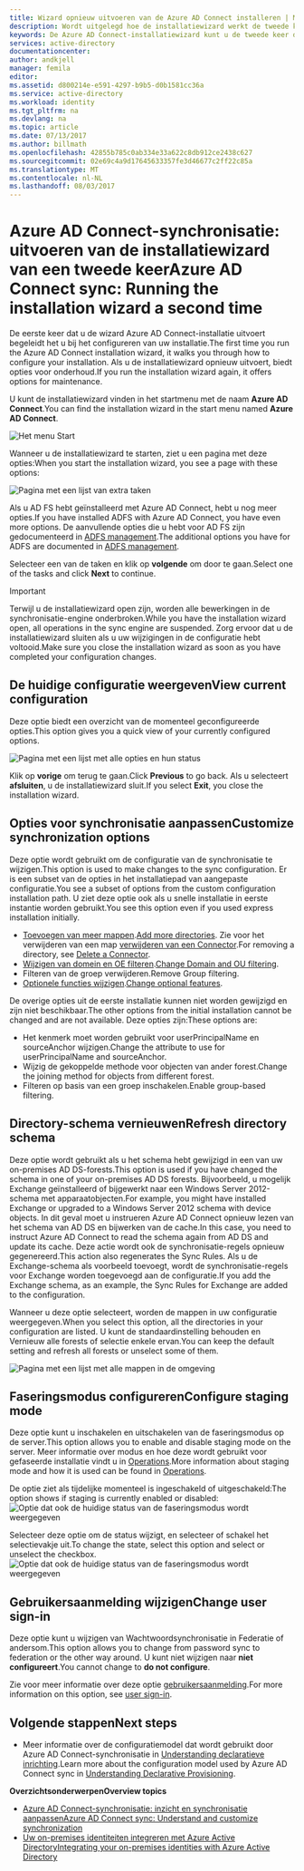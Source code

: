 ```yaml
---
title: Wizard opnieuw uitvoeren van de Azure AD Connect installeren | Microsoft Docs
description: Wordt uitgelegd hoe de installatiewizard werkt de tweede keer dat u deze uitvoert.
keywords: De Azure AD Connect-installatiewizard kunt u de tweede keer dat u het uitvoeren van onderhoudsinstellingen configureren
services: active-directory
documentationcenter: 
author: andkjell
manager: femila
editor: 
ms.assetid: d800214e-e591-4297-b9b5-d0b1581cc36a
ms.service: active-directory
ms.workload: identity
ms.tgt_pltfrm: na
ms.devlang: na
ms.topic: article
ms.date: 07/13/2017
ms.author: billmath
ms.openlocfilehash: 42855b785c0ab334e33a622c8db912ce2438c627
ms.sourcegitcommit: 02e69c4a9d17645633357fe3d46677c2ff22c85a
ms.translationtype: MT
ms.contentlocale: nl-NL
ms.lasthandoff: 08/03/2017
---
```

# <a name="azure-ad-connect-sync-running-the-installation-wizard-a-second-time"></a><span data-ttu-id="30e09-104">Azure AD Connect-synchronisatie: uitvoeren van de installatiewizard van een tweede keer</span><span class="sxs-lookup"><span data-stu-id="30e09-104">Azure AD Connect sync: Running the installation wizard a second time</span></span>
<span data-ttu-id="30e09-105">De eerste keer dat u de wizard Azure AD Connect-installatie uitvoert begeleidt het u bij het configureren van uw installatie.</span><span class="sxs-lookup"><span data-stu-id="30e09-105">The first time you run the Azure AD Connect installation wizard, it walks you through how to configure your installation.</span></span> <span data-ttu-id="30e09-106">Als u de installatiewizard opnieuw uitvoert, biedt opties voor onderhoud.</span><span class="sxs-lookup"><span data-stu-id="30e09-106">If you run the installation wizard again, it offers options for maintenance.</span></span>

<span data-ttu-id="30e09-107">U kunt de installatiewizard vinden in het startmenu met de naam **Azure AD Connect**.</span><span class="sxs-lookup"><span data-stu-id="30e09-107">You can find the installation wizard in the start menu named **Azure AD Connect**.</span></span>

![Het menu Start](./media/active-directory-aadconnectsync-installation-wizard/startmenu.png)

<span data-ttu-id="30e09-109">Wanneer u de installatiewizard te starten, ziet u een pagina met deze opties:</span><span class="sxs-lookup"><span data-stu-id="30e09-109">When you start the installation wizard, you see a page with these options:</span></span>

![Pagina met een lijst van extra taken](./media/active-directory-aadconnectsync-installation-wizard/additionaltasks.png)

<span data-ttu-id="30e09-111">Als u AD FS hebt geïnstalleerd met Azure AD Connect, hebt u nog meer opties.</span><span class="sxs-lookup"><span data-stu-id="30e09-111">If you have installed ADFS with Azure AD Connect, you have even more options.</span></span> <span data-ttu-id="30e09-112">De aanvullende opties die u hebt voor AD FS zijn gedocumenteerd in [ADFS management](active-directory-aadconnect-federation-management.md#manage-ad-fs).</span><span class="sxs-lookup"><span data-stu-id="30e09-112">The additional options you have for ADFS are documented in [ADFS management](active-directory-aadconnect-federation-management.md#manage-ad-fs).</span></span>

<span data-ttu-id="30e09-113">Selecteer een van de taken en klik op **volgende** om door te gaan.</span><span class="sxs-lookup"><span data-stu-id="30e09-113">Select one of the tasks and click **Next** to continue.</span></span>

> [!IMPORTANT]
> <span data-ttu-id="30e09-114">Terwijl u de installatiewizard open zijn, worden alle bewerkingen in de synchronisatie-engine onderbroken.</span><span class="sxs-lookup"><span data-stu-id="30e09-114">While you have the installation wizard open, all operations in the sync engine are suspended.</span></span> <span data-ttu-id="30e09-115">Zorg ervoor dat u de installatiewizard sluiten als u uw wijzigingen in de configuratie hebt voltooid.</span><span class="sxs-lookup"><span data-stu-id="30e09-115">Make sure you close the installation wizard as soon as you have completed your configuration changes.</span></span>
>
>

## <a name="view-current-configuration"></a><span data-ttu-id="30e09-116">De huidige configuratie weergeven</span><span class="sxs-lookup"><span data-stu-id="30e09-116">View current configuration</span></span>
<span data-ttu-id="30e09-117">Deze optie biedt een overzicht van de momenteel geconfigureerde opties.</span><span class="sxs-lookup"><span data-stu-id="30e09-117">This option gives you a quick view of your currently configured options.</span></span>

![Pagina met een lijst met alle opties en hun status](./media/active-directory-aadconnectsync-installation-wizard/viewconfig.png)

<span data-ttu-id="30e09-119">Klik op **vorige** om terug te gaan.</span><span class="sxs-lookup"><span data-stu-id="30e09-119">Click **Previous** to go back.</span></span> <span data-ttu-id="30e09-120">Als u selecteert **afsluiten**, u de installatiewizard sluit.</span><span class="sxs-lookup"><span data-stu-id="30e09-120">If you select **Exit**, you close the installation wizard.</span></span>

## <a name="customize-synchronization-options"></a><span data-ttu-id="30e09-121">Opties voor synchronisatie aanpassen</span><span class="sxs-lookup"><span data-stu-id="30e09-121">Customize synchronization options</span></span>
<span data-ttu-id="30e09-122">Deze optie wordt gebruikt om de configuratie van de synchronisatie te wijzigen.</span><span class="sxs-lookup"><span data-stu-id="30e09-122">This option is used to make changes to the sync configuration.</span></span> <span data-ttu-id="30e09-123">Er is een subset van de opties in het installatiepad van aangepaste configuratie.</span><span class="sxs-lookup"><span data-stu-id="30e09-123">You see a subset of options from the custom configuration installation path.</span></span> <span data-ttu-id="30e09-124">U ziet deze optie ook als u snelle installatie in eerste instantie worden gebruikt.</span><span class="sxs-lookup"><span data-stu-id="30e09-124">You see this option even if you used express installation initially.</span></span>

* <span data-ttu-id="30e09-125">[Toevoegen van meer mappen](active-directory-aadconnect-get-started-custom.md#connect-your-directories).</span><span class="sxs-lookup"><span data-stu-id="30e09-125">[Add more directories](active-directory-aadconnect-get-started-custom.md#connect-your-directories).</span></span> <span data-ttu-id="30e09-126">Zie voor het verwijderen van een map [verwijderen van een Connector](active-directory-aadconnectsync-service-manager-ui-connectors.md#delete).</span><span class="sxs-lookup"><span data-stu-id="30e09-126">For removing a directory, see [Delete a Connector](active-directory-aadconnectsync-service-manager-ui-connectors.md#delete).</span></span>
* <span data-ttu-id="30e09-127">[Wijzigen van domein en OE filteren](active-directory-aadconnect-get-started-custom.md#domain-and-ou-filtering).</span><span class="sxs-lookup"><span data-stu-id="30e09-127">[Change Domain and OU filtering](active-directory-aadconnect-get-started-custom.md#domain-and-ou-filtering).</span></span>
* <span data-ttu-id="30e09-128">Filteren van de groep verwijderen.</span><span class="sxs-lookup"><span data-stu-id="30e09-128">Remove Group filtering.</span></span>
* <span data-ttu-id="30e09-129">[Optionele functies wijzigen](active-directory-aadconnect-get-started-custom.md#optional-features).</span><span class="sxs-lookup"><span data-stu-id="30e09-129">[Change optional features](active-directory-aadconnect-get-started-custom.md#optional-features).</span></span>

<span data-ttu-id="30e09-130">De overige opties uit de eerste installatie kunnen niet worden gewijzigd en zijn niet beschikbaar.</span><span class="sxs-lookup"><span data-stu-id="30e09-130">The other options from the initial installation cannot be changed and are not available.</span></span> <span data-ttu-id="30e09-131">Deze opties zijn:</span><span class="sxs-lookup"><span data-stu-id="30e09-131">These options are:</span></span>

* <span data-ttu-id="30e09-132">Het kenmerk moet worden gebruikt voor userPrincipalName en sourceAnchor wijzigen.</span><span class="sxs-lookup"><span data-stu-id="30e09-132">Change the attribute to use for userPrincipalName and sourceAnchor.</span></span>
* <span data-ttu-id="30e09-133">Wijzig de gekoppelde methode voor objecten van ander forest.</span><span class="sxs-lookup"><span data-stu-id="30e09-133">Change the joining method for objects from different forest.</span></span>
* <span data-ttu-id="30e09-134">Filteren op basis van een groep inschakelen.</span><span class="sxs-lookup"><span data-stu-id="30e09-134">Enable group-based filtering.</span></span>

## <a name="refresh-directory-schema"></a><span data-ttu-id="30e09-135">Directory-schema vernieuwen</span><span class="sxs-lookup"><span data-stu-id="30e09-135">Refresh directory schema</span></span>
<span data-ttu-id="30e09-136">Deze optie wordt gebruikt als u het schema hebt gewijzigd in een van uw on-premises AD DS-forests.</span><span class="sxs-lookup"><span data-stu-id="30e09-136">This option is used if you have changed the schema in one of your on-premises AD DS forests.</span></span> <span data-ttu-id="30e09-137">Bijvoorbeeld, u mogelijk Exchange geïnstalleerd of bijgewerkt naar een Windows Server 2012-schema met apparaatobjecten.</span><span class="sxs-lookup"><span data-stu-id="30e09-137">For example, you might have installed Exchange or upgraded to a Windows Server 2012 schema with device objects.</span></span> <span data-ttu-id="30e09-138">In dit geval moet u instrueren Azure AD Connect opnieuw lezen van het schema van AD DS en bijwerken van de cache.</span><span class="sxs-lookup"><span data-stu-id="30e09-138">In this case, you need to instruct Azure AD Connect to read the schema again from AD DS and update its cache.</span></span> <span data-ttu-id="30e09-139">Deze actie wordt ook de synchronisatie-regels opnieuw gegenereerd.</span><span class="sxs-lookup"><span data-stu-id="30e09-139">This action also regenerates the Sync Rules.</span></span> <span data-ttu-id="30e09-140">Als u de Exchange-schema als voorbeeld toevoegt, wordt de synchronisatie-regels voor Exchange worden toegevoegd aan de configuratie.</span><span class="sxs-lookup"><span data-stu-id="30e09-140">If you add the Exchange schema, as an example, the Sync Rules for Exchange are added to the configuration.</span></span>

<span data-ttu-id="30e09-141">Wanneer u deze optie selecteert, worden de mappen in uw configuratie weergegeven.</span><span class="sxs-lookup"><span data-stu-id="30e09-141">When you select this option, all the directories in your configuration are listed.</span></span> <span data-ttu-id="30e09-142">U kunt de standaardinstelling behouden en Vernieuw alle forests of selectie enkele ervan.</span><span class="sxs-lookup"><span data-stu-id="30e09-142">You can keep the default setting and refresh all forests or unselect some of them.</span></span>

![Pagina met een lijst met alle mappen in de omgeving](./media/active-directory-aadconnectsync-installation-wizard/refreshschema.png)

## <a name="configure-staging-mode"></a><span data-ttu-id="30e09-144">Faseringsmodus configureren</span><span class="sxs-lookup"><span data-stu-id="30e09-144">Configure staging mode</span></span>
<span data-ttu-id="30e09-145">Deze optie kunt u inschakelen en uitschakelen van de faseringsmodus op de server.</span><span class="sxs-lookup"><span data-stu-id="30e09-145">This option allows you to enable and disable staging mode on the server.</span></span> <span data-ttu-id="30e09-146">Meer informatie over modus en hoe deze wordt gebruikt voor gefaseerde installatie vindt u in [Operations](active-directory-aadconnectsync-operations.md#staging-mode).</span><span class="sxs-lookup"><span data-stu-id="30e09-146">More information about staging mode and how it is used can be found in [Operations](active-directory-aadconnectsync-operations.md#staging-mode).</span></span>

<span data-ttu-id="30e09-147">De optie ziet als tijdelijke momenteel is ingeschakeld of uitgeschakeld:</span><span class="sxs-lookup"><span data-stu-id="30e09-147">The option shows if staging is currently enabled or disabled:</span></span>  
![Optie dat ook de huidige status van de faseringsmodus wordt weergegeven](./media/active-directory-aadconnectsync-installation-wizard/stagingmodecurrentstate.png)

<span data-ttu-id="30e09-149">Selecteer deze optie om de status wijzigt, en selecteer of schakel het selectievakje uit.</span><span class="sxs-lookup"><span data-stu-id="30e09-149">To change the state, select this option and select or unselect the checkbox.</span></span>  
![Optie dat ook de huidige status van de faseringsmodus wordt weergegeven](./media/active-directory-aadconnectsync-installation-wizard/stagingmodeenable.png)

## <a name="change-user-sign-in"></a><span data-ttu-id="30e09-151">Gebruikersaanmelding wijzigen</span><span class="sxs-lookup"><span data-stu-id="30e09-151">Change user sign-in</span></span>
<span data-ttu-id="30e09-152">Deze optie kunt u wijzigen van Wachtwoordsynchronisatie in Federatie of andersom.</span><span class="sxs-lookup"><span data-stu-id="30e09-152">This option allows you to change from password sync to federation or the other way around.</span></span> <span data-ttu-id="30e09-153">U kunt niet wijzigen naar **niet configureert**.</span><span class="sxs-lookup"><span data-stu-id="30e09-153">You cannot change to **do not configure**.</span></span>

<span data-ttu-id="30e09-154">Zie voor meer informatie over deze optie [gebruikersaanmelding](active-directory-aadconnect-user-signin.md#changing-the-user-sign-in-method).</span><span class="sxs-lookup"><span data-stu-id="30e09-154">For more information on this option, see [user sign-in](active-directory-aadconnect-user-signin.md#changing-the-user-sign-in-method).</span></span>

## <a name="next-steps"></a><span data-ttu-id="30e09-155">Volgende stappen</span><span class="sxs-lookup"><span data-stu-id="30e09-155">Next steps</span></span>
* <span data-ttu-id="30e09-156">Meer informatie over de configuratiemodel dat wordt gebruikt door Azure AD Connect-synchronisatie in [Understanding declaratieve inrichting](active-directory-aadconnectsync-understanding-declarative-provisioning.md).</span><span class="sxs-lookup"><span data-stu-id="30e09-156">Learn more about the configuration model used by Azure AD Connect sync in [Understanding Declarative Provisioning](active-directory-aadconnectsync-understanding-declarative-provisioning.md).</span></span>

<span data-ttu-id="30e09-157">**Overzichtsonderwerpen**</span><span class="sxs-lookup"><span data-stu-id="30e09-157">**Overview topics**</span></span>

* [<span data-ttu-id="30e09-158">Azure AD Connect-synchronisatie: inzicht en synchronisatie aanpassen</span><span class="sxs-lookup"><span data-stu-id="30e09-158">Azure AD Connect sync: Understand and customize synchronization</span></span>](active-directory-aadconnectsync-whatis.md)
* [<span data-ttu-id="30e09-159">Uw on-premises identiteiten integreren met Azure Active Directory</span><span class="sxs-lookup"><span data-stu-id="30e09-159">Integrating your on-premises identities with Azure Active Directory</span></span>](active-directory-aadconnect.md)
